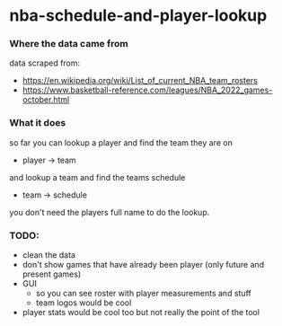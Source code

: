 # nba-schedule-and-player-lookup

### Where the data came from
data scraped from:
  - https://en.wikipedia.org/wiki/List_of_current_NBA_team_rosters
  - https://www.basketball-reference.com/leagues/NBA_2022_games-october.html

### What it does
so far you can lookup a player and find the team they are on
  - player -> team

and lookup a team and find the teams schedule
  - team -> schedule

you don't need the players full name to do the lookup.

### TODO:
  - clean the data
  - don't show games that have already been player (only future and present games)
  - GUI
    - so you can see roster with player measurements and stuff
    - team logos would be cool
  - player stats would be cool too but not really the point of the tool
